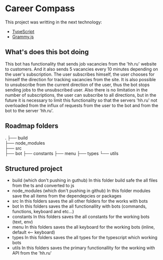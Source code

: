 # Career Compass

This project was writting in the next technology:

- [TypeScript](https://www.typescriptlang.org/)
- [Grammy.js](https://grammy.dev/)

## What's does this bot doing

This bot has functionality that sends job vacancies from the 'hh.ru' website to customers.
And it also sends 5 vacancies every 10 minutes depending on the user's subscription.
The user subscribes himself, the user chooses for himself the direction for tracking vacancies from the site.
It is also possible to unsubscribe from the current direction of the user, thus the bot stops sending jobs to the unsubscribed user.
Also there is no limitation in the number of subscriptions, the user can subscribe to all directions, but in the future it is necessary to limit this functionality so that the servers 'hh.ru' not overloaded from the influx of requests from the user to the bot and from the bot to the server 'hh.ru'.

## Roadmap folders

.
├── build  
├── node_modules  
├── src  
 ├── bot
├── constants
├── menu
├── types
└── utils

## Structured project

- build (which don't pushing in guthub)
  In this folder build safe the all files from the ts and converted to js
- node_modules (which don't pushing in github)
  In this folder modules save the all items from the dependepcies or packages
- src
  In this folders saves the all other folders for the works with bots
- bot
  In this folders saves the all functionallity with bots (commands, functions, keyboard and etc...)
- constants
  In this folders saves the all constants for the working bots (text, env)
- menu
  In this folders saves the all keyboard for the working bots (inline, default <-- keyboard)
- types
  In this folders saves the all types for the typescript which working bots
- utils
  In this folders saves the primary functionallity for the working with API from the 'hh.ru'
